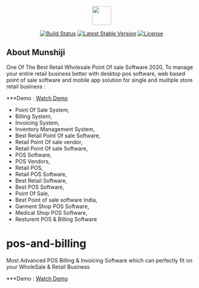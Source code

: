 <p align="center"><img src="https://pentacom.in/mun/assets/uploads/logos/logo_-_Copy1.png" width="50"></p>

<p align="center">
<a href="#"><img src="https://travis-ci.org/laravel/framework.svg" alt="Build Status"></a>
<!--<a href="#"><img src="https://poser.pugx.org/laravel/framework/d/total.svg" alt="Total Bills"></a>-->
<a href="#"><img src="https://poser.pugx.org/laravel/framework/v/stable.svg" alt="Latest Stable Version"></a>
<a href="#"><img src="https://poser.pugx.org/laravel/framework/license.svg" alt="License"></a>
</p>

## About Munshiji

One Of The Best Retail Wholesale Point Of sale Software 2020, To manage your entire retail business better with desktop pos software, web based point of sale software and mobile app solution for single and multiple store retail business :

***Demo : <a href="https://youtu.be/xir6z1Fl8ag" rel="nofollow">Watch Demo</a>

- Point Of Sale System,
- Billing System,
- Invoicing System,
- Inventory Management System, 
- Best Retail Point Of sale Software, 
- Retail Point Of sale vendor, 
- Retail Point Of sale Software, 
- POS Software, 
- POS Vendors, 
- Retail POS, 
- Retail POS Software, 
- Best Retail Software, 
- Best POS Software, 
- Point Of Sale, 
- Best Point of sale software India,
- Garment Shop POS Software,
- Medical Shop POS Software,
- Resturent POS & Billing Software



# pos-and-billing
Most Advanced POS Billing & Invoicing Software which can perfectly fit on your WholeSale &amp; Retail Business


***Demo : <a href="https://youtu.be/xir6z1Fl8ag" rel="nofollow">Watch Demo</a>

